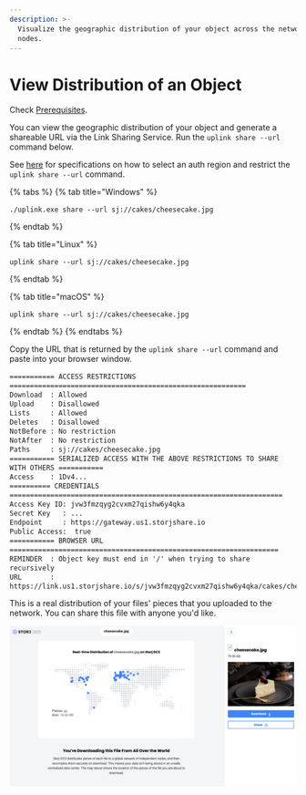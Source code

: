 ```yaml
---
description: >-
  Visualize the geographic distribution of your object across the network of
  nodes.
---
```


# View Distribution of an Object

Check [Prerequisites](../prerequisites.md).

You can view the geographic distribution of your object and generate a shareable URL via the Link Sharing Service. Run the `uplink share --url` command below.

See [here](../../../api-reference/uplink-cli/share-command.md#link-sharing) for specifications on how to select an auth region and restrict the `uplink share --url` command.

{% tabs %}
{% tab title="Windows" %}
```
./uplink.exe share --url sj://cakes/cheesecake.jpg
```
{% endtab %}

{% tab title="Linux" %}
```
uplink share --url sj://cakes/cheesecake.jpg
```
{% endtab %}

{% tab title="macOS" %}
```
uplink share --url sj://cakes/cheesecake.jpg
```
{% endtab %}
{% endtabs %}

Copy the URL that is returned by the `uplink share --url` command and paste into your browser window.

```
=========== ACCESS RESTRICTIONS ==========================================================
Download  : Allowed
Upload    : Disallowed
Lists     : Allowed
Deletes   : Disallowed
NotBefore : No restriction
NotAfter  : No restriction
Paths     : sj://cakes/cheesecake.jpg
=========== SERIALIZED ACCESS WITH THE ABOVE RESTRICTIONS TO SHARE WITH OTHERS ===========
Access    : 1Dv4...
========== CREDENTIALS ===================================================================
Access Key ID: jvw3fmzqyg2cvxm27qishw6y4qka
Secret Key   : ...
Endpoint     : https://gateway.us1.storjshare.io
Public Access:  true
=========== BROWSER URL ==================================================================
REMINDER  : Object key must end in '/' when trying to share recursively
URL       : https://link.us1.storjshare.io/s/jvw3fmzqyg2cvxm27qishw6y4qka/cakes/cheesecake.jpg
```

This is a real distribution of your files' pieces that you uploaded to the network. You can share this file with anyone you'd like.

![](../../../.gitbook/assets/cheesecake-linkshare.png)
